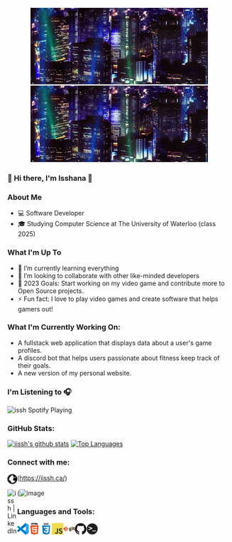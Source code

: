 <p align="center">
  <img src="head.gif" width="400" height="auto"><img src="head.gif" width="400" height="auto">
</p>

### 🌸 Hi there, I'm Isshana 🌸

### About Me
- 💻 Software Developer
- 🎓 Studying Computer Science at The University of Waterloo (class 2025)

### What I'm Up To
- 🌱 I’m currently learning everything 
- 👯 I’m looking to collaborate with other like-minded developers
- 🥅 2023 Goals: Start working on my video game and contribute more to Open Source projects.
- ⚡ Fun fact: I love to play video games and create software that helps gamers out!

### What I'm Currently Working On:
- A fullstack web application that displays data about a user's game profiles.
- A discord bot that helps users passionate about fitness keep track of their goals.
- A new version of my personal website.

### I'm Listening to 🎧
<img src="https://now-playing-spotify-ecru.vercel.app/api/spotify" alt="issh Spotify Playing" width="350" />

### GitHub Stats:
[![iissh's github stats](https://github-readme-stats-sage-kappa.vercel.app/api?username=iissh)](https://github.com/iissh/github-readme-stats) 
[![Top Languages](https://github-readme-stats.vercel.app/api/top-langs/?username=iissh&layout=compact)](https://github.com/iissha/github-readme-stats)

### Connect with me:
<img align="left" alt="iissh.ca" width="22px" src="https://raw.githubusercontent.com/iconic/open-iconic/master/svg/globe.svg" /> (https://iissh.ca/)
<br/><br/>
<img align="left" alt="issh | LinkedIn" width="22px" src="https://cdn.jsdelivr.net/npm/simple-icons@v3/icons/linkedin.svg" /> (![image](https://www.linkedin.com/in/iissh/)
<br/>

### Languages and Tools:
<img align="left" alt="Visual Studio Code" width="26px" src="https://raw.githubusercontent.com/github/explore/80688e429a7d4ef2fca1e82350fe8e3517d3494d/topics/visual-studio-code/visual-studio-code.png" />
<img align="left" alt="HTML5" width="26px" src="https://raw.githubusercontent.com/github/explore/80688e429a7d4ef2fca1e82350fe8e3517d3494d/topics/html/html.png" />
<img align="left" alt="CSS3" width="26px" src="https://raw.githubusercontent.com/github/explore/80688e429a7d4ef2fca1e82350fe8e3517d3494d/topics/css/css.png" />
<img align="left" alt="JavaScript" width="26px" src="https://raw.githubusercontent.com/github/explore/80688e429a7d4ef2fca1e82350fe8e3517d3494d/topics/javascript/javascript.png" />

<img align="left" alt="Git" width="26px" src="https://raw.githubusercontent.com/github/explore/80688e429a7d4ef2fca1e82350fe8e3517d3494d/topics/git/git.png" />
<img align="left" alt="GitHub" width="26px" src="https://raw.githubusercontent.com/github/explore/78df643247d429f6cc873026c0622819ad797942/topics/github/github.png" />
<img align="left" alt="Terminal" width="26px" src="https://raw.githubusercontent.com/github/explore/80688e429a7d4ef2fca1e82350fe8e3517d3494d/topics/terminal/terminal.png" />

<!--
**iissh/iissh** is a ✨ _special_ ✨ repository because its `README.md` (this file) appears on your GitHub profile.
<img align="left" alt="React" width="26px" src="https://raw.githubusercontent.com/github/explore/80688e429a7d4ef2fca1e82350fe8e3517d3494d/topics/react/react.png" />
Here are some ideas to get you started:
<img align="left" alt="issh | YouTube" width="22px" src="https://cdn.jsdelivr.net/npm/simple-icons@v3/icons/youtube.svg" /> 
<img align="left" alt="issh | Twitter" width="22px" src="https://cdn.jsdelivr.net/npm/simple-icons@v3/icons/twitter.svg" />
<img align="left" alt="issh | Instagram" width="22px" src="https://cdn.jsdelivr.net/npm/simple-icons@v3/icons/instagram.svg" />
<br />
- 🔭 I’m currently working on ...
- 🌱 I’m currently learning ...
- 👯 I’m looking to collaborate on ...
- 🤔 I’m looking for help with ...
- 💬 Ask me about ...
- 📫 How to reach me: iissh.contact@gmail.com
- 😄 Pronouns: she/her
- ⚡ Fun fact: ...

About Me:
- Software Developer
- Studying  CS (get full degree)

What I am Working on:
- 

Reach Me:

What I'm Listening to:
-->
